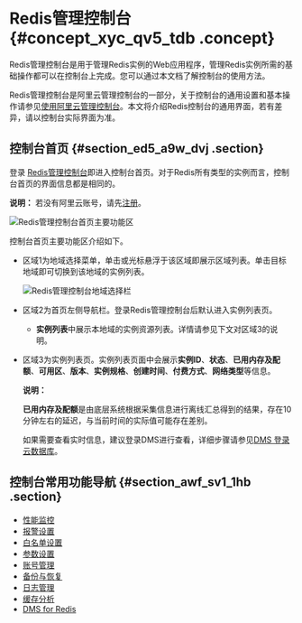 # Redis管理控制台 {#concept_xyc_qv5_tdb .concept}

Redis管理控制台是用于管理Redis实例的Web应用程序，管理Redis实例所需的基础操作都可以在控制台上完成。您可以通过本文档了解控制台的使用方法。

Redis管理控制台是阿里云管理控制台的一部分，关于控制台的通用设置和基本操作请参见[使用阿里云管理控制台](https://help.aliyun.com/document_detail/47605.html)。本文将介绍Redis控制台的通用界面，若有差异，请以控制台实际界面为准。

## 控制台首页 {#section_ed5_a9w_dvj .section}

登录 [Redis管理控制台](https://kvstore.console.aliyun.com/)即进入控制台首页。对于Redis所有类型的实例而言，控制台首页的界面信息都是相同的。

**说明：** 若没有阿里云账号，请先[注册](https://account.aliyun.com/register/register.htm)。

 ![Redis管理控制台首页主要功能区](images/973_zh-CN.png "Redis管理控制台首页")

控制台首页主要功能区介绍如下。

-   区域1为地域选择菜单，单击或光标悬浮于该区域即展示区域列表。单击目标地域即可切换到该地域的实例列表。

    ![Redis管理控制台地域选择栏](http://static-aliyun-doc.oss-cn-hangzhou.aliyuncs.com/assets/img/3122/156592665340288_zh-CN.png)

-   区域2为首页左侧导航栏。登录Redis管理控制台后默认进入实例列表页。
    -   **实例列表**中展示本地域的实例资源列表。详情请参见下文对区域3的说明。
-   区域3为实例列表页。实例列表页面中会展示**实例ID**、**状态**、**已用内存及配额**、**可用区**、**版本**、**实例规格**、**创建时间**、**付费方式**、**网络类型**等信息。

    **说明：** 

    **已用内存及配额**是由底层系统根据采集信息进行离线汇总得到的结果，存在10分钟左右的延迟，与当前时间的实际值可能存在差别。

    如果需要查看实时信息，建议登录DMS进行查看，详细步骤请参见[DMS 登录云数据库](cn.zh-CN/快速入门/步骤3：连接实例/DMS登录云数据库.md#)。


## 控制台常用功能导航 {#section_awf_sv1_1hb .section}

-   [性能监控](../../../../cn.zh-CN/用户指南/性能监控/监控指标说明.md#)
-   [报警设置](../../../../cn.zh-CN/用户指南/报警设置.md#)
-   [白名单设置](../../../../cn.zh-CN/用户指南/实例管理/设置IP白名单.md#)
-   [参数设置](../../../../cn.zh-CN/用户指南/参数设置/参数说明及设置方法.md#)
-   [账号管理](../../../../cn.zh-CN/用户指南/实例管理/账号管理.md#)
-   [备份与恢复](../../../../cn.zh-CN/用户指南/备份与恢复/在控制台进行备份与恢复.md#)
-   [日志管理](../../../../cn.zh-CN/用户指南/日志管理/查询慢日志.md#)
-   [缓存分析](../../../../cn.zh-CN/用户指南/缓存分析.md#)
-   [DMS for Redis](https://help.aliyun.com/document_detail/47680.html)

